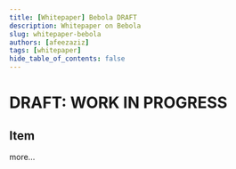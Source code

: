 ```yaml
---
title: [Whitepaper] Bebola DRAFT
description: Whitepaper on Bebola
slug: whitepaper-bebola
authors: [afeezaziz]
tags: [whitepaper]
hide_table_of_contents: false
---
```


<b><h1>DRAFT: WORK IN PROGRESS</h1></b>

<!--truncate-->

## Item

more...
